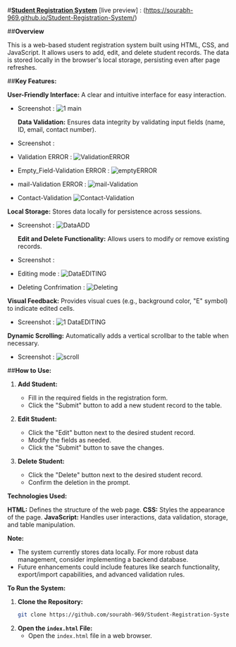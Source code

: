 #**[Student Registration System]([url](https://sourabh-969.github.io/Student-Registration-System/))**
[live preview] : (https://sourabh-969.github.io/Student-Registration-System/)

##**Overview**

This is a web-based student registration system built using HTML, CSS, and JavaScript. It allows users to add, edit, and delete student records. The data is stored locally in the browser's local storage, persisting even after page refreshes.

##**Key Features:**

 **User-Friendly Interface:** A clear and intuitive interface for easy interaction.

* Screenshot :
  ![1 main](https://github.com/user-attachments/assets/d190281f-6e1b-4fc9-8856-f67a32779927)

  **Data Validation:** Ensures data integrity by validating input fields (name, ID, email, contact number).
*  Screenshot :

*  Validation ERROR :
   ![ValidationERROR](https://github.com/user-attachments/assets/4c5287eb-4b8d-4e67-884d-3e8f1f27e657)

*  Empty_Field-Validation ERROR :
   ![emptyERROR](https://github.com/user-attachments/assets/be2d4b6c-069e-4ddb-bbda-704d3bbc1c7b)

*  mail-Validation ERROR :
   ![mail-Validation](https://github.com/user-attachments/assets/b77260e3-d6e8-4841-9401-117b6bcfb3e2)

*  Contact-Validation
   ![Contact-Validation](https://github.com/user-attachments/assets/6365bf20-70eb-42ad-943c-c1fac6494995)

 **Local Storage:** Stores data locally for persistence across sessions.
*  Screenshot :
   ![DataADD](https://github.com/user-attachments/assets/6f3a2665-8e4b-4c9f-a4b5-bfcd755d6f84)

   **Edit and Delete Functionality:** Allows users to modify or remove existing records.
*  Screenshot :

*  Editing mode :
   ![DataEDITING](https://github.com/user-attachments/assets/8b05fdab-87f0-4f4b-a3e5-7d143f749ba1)

*  Deleting Confrimation :
   ![Deleting](https://github.com/user-attachments/assets/519e5edf-dc95-4c2c-a9ca-14fb4762fd66)

  **Visual Feedback:** Provides visual cues (e.g., background color, "E" symbol) to indicate edited cells.

*  Screenshot :
   ![1 DataEDITING](https://github.com/user-attachments/assets/6047e0a2-9b1e-4dbe-9aef-f8167e77a983)

  **Dynamic Scrolling:** Automatically adds a vertical scrollbar to the table when necessary.
*  Screenshot :
   ![scroll](https://github.com/user-attachments/assets/0da00098-475e-4247-aaa8-0a025c7c259e)


##**How to Use:**

1. **Add Student:**
   - Fill in the required fields in the registration form.
   - Click the "Submit" button to add a new student record to the table.

2. **Edit Student:**
   - Click the "Edit" button next to the desired student record.
   - Modify the fields as needed.
   - Click the "Submit" button to save the changes.

3. **Delete Student:**
   - Click the "Delete" button next to the desired student record.
   - Confirm the deletion in the prompt.

**Technologies Used:**

**HTML:** Defines the structure of the web page.
**CSS:** Styles the appearance of the page.
**JavaScript:** Handles user interactions, data validation, storage, and table manipulation.

**Note:**

- The system currently stores data locally. For more robust data management, consider implementing a backend database.
- Future enhancements could include features like search functionality, export/import capabilities, and advanced validation rules.

**To Run the System:**

1. **Clone the Repository:**
   ```bash
   git clone https://github.com/sourabh-969/Student-Registration-System.git
   ```
2. **Open the `index.html` File:**
   - Open the `index.html` file in a web browser.

